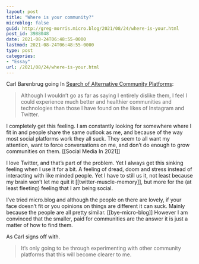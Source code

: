 ```yaml
---
layout: post
title: "Where is your community?"
microblog: false
guid: http://greg-morris.micro.blog/2021/08/24/where-is-your.html
post_id: 3988048
date: 2021-08-24T06:48:55-0000
lastmod: 2021-08-24T06:48:55-0000
type: post
categories:
- "Essay"
url: /2021/08/24/where-is-your.html
---
```

<!--kg-card-begin: html--><p>Carl Barenbrug going In <a href="https://cmhb.de/blog/alt-community-platforms">Search of Alternative Community Platforms</a>:</p>
<blockquote><p>Although I wouldn’t go as far as saying I entirely dislike them, I feel I could experience much better and healthier communities and technologies than those I have found on the likes of Instagram and Twitter.</p></blockquote>
<p>I completely get this feeling. I am constantly looking for somewhere where I fit in and people share the same outlook as me, and because of the way most social platforms work they all suck. They seem to all want my attention, want to force conversations on me, and don’t do enough to grow communities on them. [[Social Media In 2021]]</p>
<p>I love Twitter, and that’s part of the problem. Yet I always get this sinking feeling when I use it for a bit. A feeling of dread, doom and stress instead of interacting with like minded people. Yet I have to still us it, not least because my brain won’t let me quit it [[twitter-muscle-memory]], but more for the (at least fleeting) feeling that I am being social.</p>
<p>I’ve tried micro.blog and although the people on there are lovely, if your face doesn’t fit or you opinions on things are different it can suck. Mainly because the people are all pretty similar. [[bye-micro-blog]] However I am convinced that the smaller, paid for communities are the answer it is just a matter of how to find them.</p>
<p>As Carl signs off with.</p>
<blockquote><p>It’s only going to be through experimenting with other community platforms that this will become clearer to me.</p></blockquote>
<!--kg-card-end: html-->

